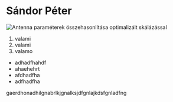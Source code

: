 # Sándor Péter

![Antenna paraméterek összehasonlítása optimalizált skálázással](https://github.com/user-attachments/assets/07356388-b772-412c-8ef2-b824e8cadd43)

1. valami
2. valami
3. valamo

- adhadfhahdf
- ahaehehrt
- afdhadfha
- adfhadfha


gaerdhonadhilgnabrlkjgnalksjdfgnlajkdsfgnladfng
